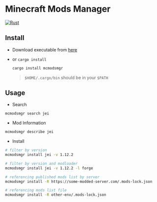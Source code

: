 # Minecraft Mods Manager

[![Rust](https://github.com/shosatojp/mcmodsmgr/actions/workflows/rust.yml/badge.svg)](https://github.com/shosatojp/mcmodsmgr/actions/workflows/rust.yml)

## Install

- Download executable from [here](https://github.com/shosatojp/mcmodsmgr/releases/latest)
- or `cargo install`

    ```sh
    cargo install mcmodsmgr
    ```

    > `$HOME/.cargo/bin` should be in your `$PATH`

## Usage

- Search

```sh
mcmodsmgr search jei
```

- Mod Information

```sh
mcmodsmgr describe jei
```

- Install

```sh
# filter by version
mcmodsmgr install jei -v 1.12.2

# filter by version and modloader
mcmodsmgr install jei -v 1.12.2 -l forge

# referencing published mods list by server
mcmodsmgr install -R https://some-modded-server.com/.mods-lock.json

# referencing mods list file
mcmodsmgr install -R other-env/.mods-lock.json
```
